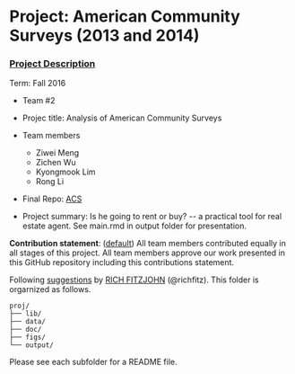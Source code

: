 # Project: American Community Surveys (2013 and 2014)
### [Project Description](doc/Project1_desc.md)

Term: Fall 2016

+ Team #2
+ Projec title: Analysis of American Community Surveys
+ Team members
	+ Ziwei Meng
	+ Zichen Wu
	+ Kyongmook Lim
	+ Rong Li

+ Final Repo: [ACS](rpubs.com/ZiweiMeng/211155)
	
+ Project summary: Is he going to rent or buy? -- a practical tool for real estate agent. See main.rmd in output folder for presentation.
	
**Contribution statement**: ([default](doc/a_note_on_contributions.md)) All team members contributed equally in all stages of this project. All team members approve our work presented in this GitHub repository including this contributions statement. 

Following [suggestions](http://nicercode.github.io/blog/2013-04-05-projects/) by [RICH FITZJOHN](http://nicercode.github.io/about/#Team) (@richfitz). This folder is orgarnized as follows.

```
proj/
├── lib/
├── data/
├── doc/
├── figs/
└── output/
```

Please see each subfolder for a README file.

